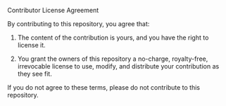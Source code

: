 Contributor License Agreement

By contributing to this repository, you agree that:

1. The content of the contribution is yours, and you have the right to license it.

2. You grant the owners of this repository a no-charge, royalty-free, irrevocable
   license to use, modify, and distribute your contribution as they see fit.

If you do not agree to these terms, please do not contribute to this repository.
